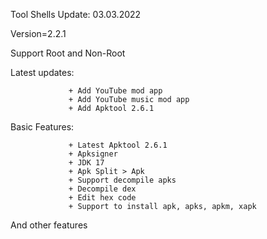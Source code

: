Tool Shells Update: 03.03.2022

Version=2.2.1

Support Root and Non-Root

Latest updates:

                 + Add YouTube mod app
                 + Add YouTube music mod app
                 + Add Apktool 2.6.1

Basic Features:

                 + Latest Apktool 2.6.1 
                 + Apksigner 
                 + JDK 17 
                 + Apk Split > Apk 
                 + Support decompile apks 
                 + Decompile dex 
                 + Edit hex code 
                 + Support to install apk, apks, apkm, xapk

And other features
